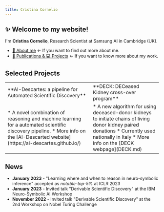 ```yaml
---
title: Cristina Cornelio
---
```


## ✨ Welcome to my website! 
I'm **Cristina Cornelio**, Research Scientist at Samsung AI in Cambridge (UK). 
* <a href="https://corneliocristina.github.io/about.html" style="display: inline" class="button"> 👤 About me</a> &larr; If you want to find out more about me.
* <a href="https://corneliocristina.github.io/publications.html" style="display: inline" class="button"> 📖 Publications & 💻 Projects</a> &larr; If you want to know more about my work.


## Selected Projects
<table border="0">
 <tr>
  <td> **AI-Descartes: a pipeline for Automated Scientific Discovery** </td>
  <td> **DECK: DECeased Kidney cross-over program** </td>
 </tr>
 <tr>
  <td>   * A novel combination of reasoning and machine learning for a automated scientific discovery pipeline.
  * More info on the [AI-Descarted website](https://ai-descartes.github.io/) 
   </td>
  <td> 
  * A new algorithm for using deceased-donor kidneys to initiate chains of living donor kidney paired donations
  * Currently used nationally in Italy
  * More info on the [DECK webpage](DECK.md)
    </td>
 </tr>
</table>


## News 

* **January 2023** - "Learning where and when to reason in neuro-symbolic inference" accepted as *notable-top-5%* at ICLR 2023
* **January 2023** - Invited talk "Derivable Scientific Discovery" at the IBM Neuro-Symbolic AI Workshop
* **November 2022** - Invited talk "Derivable Scientific Discovery" at the 2nd Workshop on Nobel Turing Challenge
